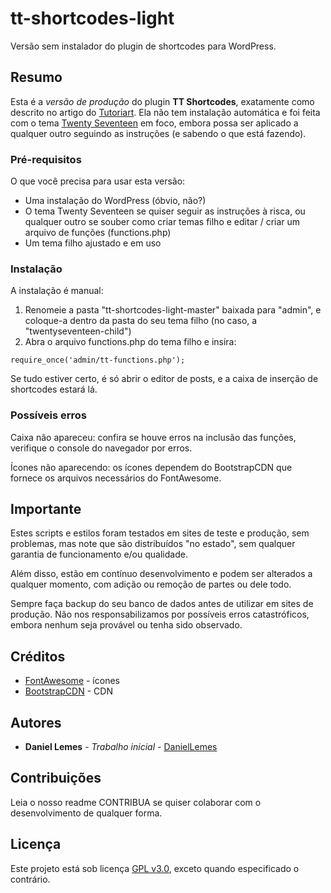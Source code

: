 # tt-shortcodes-light
Versão sem instalador do plugin de shortcodes para WordPress.


## Resumo

Esta é a *versão de produção* do plugin **TT Shortcodes**, exatamente como descrito no artigo do [Tutoriart](https://www.tutoriart.com.br/?p=8941). Ela não tem instalação automática e foi feita com o tema [Twenty Seventeen](https://br.wordpress.org/themes/twentyseventeen) em foco, embora possa ser aplicado a qualquer outro seguindo as instruções (e sabendo o que está fazendo).


### Pré-requisitos

O que você precisa para usar esta versão:

* Uma instalação do WordPress (óbvio, não?)
* O tema Twenty Seventeen se quiser seguir as instruções à risca, ou qualquer outro se souber como criar temas filho e editar / criar um arquivo de funções (functions.php)
* Um tema filho ajustado e em uso


### Instalação

A instalação é manual:

1. Renomeie a pasta "tt-shortcodes-light-master" baixada para "admin", e coloque-a dentro da pasta do seu tema filho (no caso, a "twentyseventeen-child")
2. Abra o arquivo functions.php do tema filho e insira:
```
require_once('admin/tt-functions.php');
```
Se tudo estiver certo, é só abrir o editor de posts, e a caixa de inserção de shortcodes estará lá.


### Possíveis erros

Caixa não apareceu: confira se houve erros na inclusão das funções, verifique o console do navegador por erros.

Ícones não aparecendo: os ícones dependem do BootstrapCDN que fornece os arquivos necessários do FontAwesome.


## Importante

Estes scripts e estilos foram testados em sites de teste e produção, sem problemas, mas note que são distribuídos "no estado", sem qualquer garantia de funcionamento e/ou qualidade.

Além disso, estão em contínuo desenvolvimento e podem ser alterados a qualquer momento, com adição ou remoção de partes ou dele todo.

Sempre faça backup do seu banco de dados antes de utilizar em sites de produção. Não nos responsabilizamos por possíveis erros catastróficos, embora nenhum seja provável ou tenha sido observado.


## Créditos

* [FontAwesome](http://fontawesome.io/) - ícones
* [BootstrapCDN](https://www.bootstrapcdn.com/fontawesome/) - CDN


## Autores

* **Daniel Lemes** - *Trabalho inicial* - [DanielLemes](https://github.com/DanielLemes)


## Contribuições

Leia o nosso readme CONTRIBUA se quiser colaborar com o desenvolvimento de qualquer forma.


## Licença

Este projeto está sob licença [GPL v3.0](https://www.gnu.org/licenses/gpl-3.0.en.html), exceto quando especificado o contrário.
